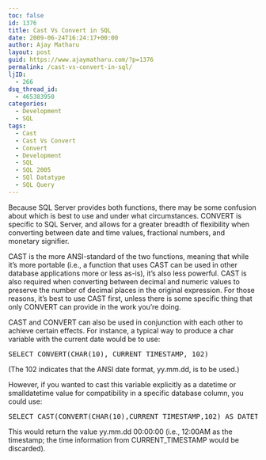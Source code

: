 ```yaml
---
toc: false
id: 1376
title: Cast Vs Convert in SQL
date: 2009-06-24T16:24:17+00:00
author: Ajay Matharu
layout: post
guid: https://www.ajaymatharu.com/?p=1376
permalink: /cast-vs-convert-in-sql/
ljID:
  - 266
dsq_thread_id:
  - 465383950
categories:
  - Development
  - SQL
tags:
  - Cast
  - Cast Vs Convert
  - Convert
  - Development
  - SQL
  - SQL 2005
  - SQl Datatype
  - SQL Query
---
```

Because SQL Server provides both functions, there may be some confusion about which is best to use and under what circumstances. CONVERT is specific to SQL Server, and allows for a greater breadth of flexibility when converting between date and time values, fractional numbers, and monetary signifier.

CAST is the more ANSI-standard of the two functions, meaning that while it&#8217;s more portable (i.e., a function that uses CAST can be used in other database applications more or less as-is), it&#8217;s also less powerful. CAST is also required when converting between decimal and numeric values to preserve the number of decimal places in the original expression. For those reasons, it&#8217;s best to use CAST first, unless there is some specific thing that only CONVERT can provide in the work you&#8217;re doing.

CAST and CONVERT can also be used in conjunction with each other to achieve certain effects. For instance, a typical way to produce a char variable with the current date would be to use:

<pre class="sql">SELECT CONVERT(CHAR(10), CURRENT_TIMESTAMP, 102)</pre>

(The 102 indicates that the ANSI date format, yy.mm.dd, is to be used.)

However, if you wanted to cast this variable explicitly as a datetime or smalldatetime value for compatibility in a specific database column, you could use:

<pre class="sql">SELECT CAST(CONVERT(CHAR(10),CURRENT_TIMESTAMP,102) AS DATETIME)</pre>

This would return the value yy.mm.dd 00:00:00 (i.e., 12:00AM as the timestamp; the time information from CURRENT_TIMESTAMP would be discarded).
